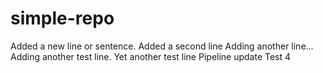 # simple-repo
Added a new line or sentence.
Added a second line
Adding another line...
Adding another test line.
Yet another test line
Pipeline update Test 4
